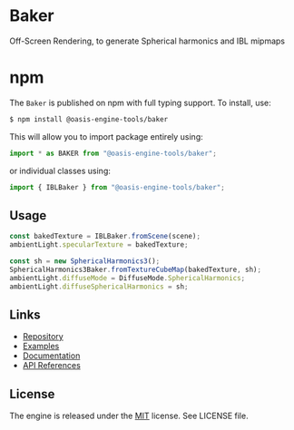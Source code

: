# Baker

Off-Screen Rendering, to generate Spherical harmonics and IBL mipmaps

# npm

The `Baker` is published on npm with full typing support. To install, use:

```sh
$ npm install @oasis-engine-tools/baker
```

This will allow you to import package entirely using:

```javascript
import * as BAKER from "@oasis-engine-tools/baker";
```

or individual classes using:

```javascript
import { IBLBaker } from "@oasis-engine-tools/baker";
```

## Usage

```ts
const bakedTexture = IBLBaker.fromScene(scene);
ambientLight.specularTexture = bakedTexture;

const sh = new SphericalHarmonics3();
SphericalHarmonics3Baker.fromTextureCubeMap(bakedTexture, sh);
ambientLight.diffuseMode = DiffuseMode.SphericalHarmonics;
ambientLight.diffuseSphericalHarmonics = sh;
```

## Links

- [Repository](https://github.com/ant-galaxy/oasis-engine-tools)
- [Examples](https://oasisengine.cn/#/examples/latest/ibl-baker)
- [Documentation](https://oasisengine.cn/#/docs/latest/cn/install)
- [API References](https://oasisengine.cn/#/api/latest/core)

## License

The engine is released under the [MIT](https://opensource.org/licenses/MIT) license. See LICENSE file.
